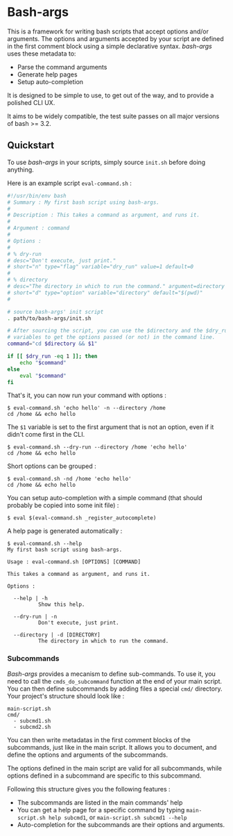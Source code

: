 Bash-args
=========

This is a framework for writing bash scripts that accept options and/or
arguments. The options and arguments accepted by your script are defined in the
first comment block using a simple declarative syntax. _bash-args_ uses these
metadata to:

- Parse the command arguments
- Generate help pages
- Setup auto-completion

It is designed to be simple to use, to get out of the way, and to provide a
polished CLI UX.

It aims to be widely compatible, the test suite passes on all major versions of
bash >= 3.2.


Quickstart
----------

To use _bash-args_ in your scripts, simply source `init.sh` before doing
anything.

Here is an example script `eval-command.sh` :

```bash
#!/usr/bin/env bash
# Summary : My first bash script using bash-args.
#
# Description : This takes a command as argument, and runs it.
#
# Argument : command
#
# Options :
#
# % dry-run
# desc="Don't execute, just print."
# short="n" type="flag" variable="dry_run" value=1 default=0
#
# % directory
# desc="The directory in which to run the command." argument=directory
# short="d" type="option" variable="directory" default="$(pwd)"
#

# source bash-args' init script
. path/to/bash-args/init.sh

# After sourcing the script, you can use the $directory and the $dry_run
# variables to get the options passed (or not) in the command line.
command="cd $directory && $1"

if [[ $dry_run -eq 1 ]]; then
    echo "$command"
else
    eval "$command"
fi
```

That's it, you can now run your command with options :

```
$ eval-command.sh 'echo hello' -n --directory /home
cd /home && echo hello
```

The `$1` variable is set to the first argument that is not an option, even if it
didn't come first in the CLI.

```
$ eval-command.sh --dry-run --directory /home 'echo hello'
cd /home && echo hello
```
Short options can be grouped :

```
$ eval-command.sh -nd /home 'echo hello'
cd /home && echo hello
```

You can setup auto-completion with a simple command (that should probably be
copied into some init file) :

```
$ eval $(eval-command.sh _register_autocomplete)
```

A help page is generated automatically :

```
$ eval-command.sh --help
My first bash script using bash-args.

Usage : eval-command.sh [OPTIONS] [COMMAND]

This takes a command as argument, and runs it.

Options :

  --help | -h
          Show this help.

  --dry-run | -n
          Don't execute, just print.

  --directory | -d [DIRECTORY]
          The directory in which to run the command.
```


### Subcommands ###

_Bash-args_ provides a mecanism to define sub-commands. To use it, you need to
call the `cmds_do_subcommand` function at the end of your main script. You can
then define subcommands by adding files a special `cmd/` directory. Your
project's structure should look like :

```
main-script.sh
cmd/
  - subcmd1.sh
  - subcmd2.sh
```

You can then write metadatas in the first comment blocks of the subcommands,
just like in the main script. It allows you to document, and define the options
and arguments of the subcommands.

The options defined in the main script are valid for all subcommands, while
options defined in a subcommand are specific to this subcommand.

Following this structure gives you the following features :

- The subcommands are listed in the main commands' help
- You can get a help page for a specific command by typing `main-script.sh help
  subcmd1`, or `main-script.sh subcmd1 --help`
- Auto-completion for the subcommands are their options and arguments.
